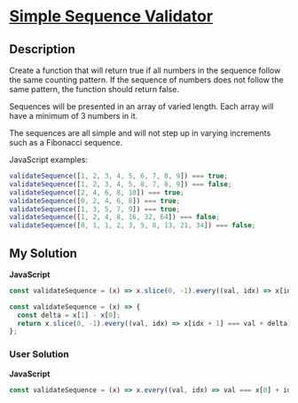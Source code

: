 # [Simple Sequence Validator](https://www.codewars.com/kata/553f01db29490a69ff000049)

## Description

Create a function that will return true if all numbers in the sequence follow the same counting pattern. If the sequence of numbers does not follow the same pattern, the function should return false.

Sequences will be presented in an array of varied length. Each array will have a minimum of 3 numbers in it.

The sequences are all simple and will not step up in varying increments such as a Fibonacci sequence.

JavaScript examples:

```js
validateSequence([1, 2, 3, 4, 5, 6, 7, 8, 9]) === true;
validateSequence([1, 2, 3, 4, 5, 8, 7, 8, 9]) === false;
validateSequence([2, 4, 6, 8, 10]) === true;
validateSequence([0, 2, 4, 6, 8]) === true;
validateSequence([1, 3, 5, 7, 9]) === true;
validateSequence([1, 2, 4, 8, 16, 32, 64]) === false;
validateSequence([0, 1, 1, 2, 3, 5, 8, 13, 21, 34]) === false;
```

## My Solution

**JavaScript**

```js
const validateSequence = (x) => x.slice(0, -1).every((val, idx) => x[idx + 1] === val + x[1] - x[0]);
```

```js
const validateSequence = (x) => {
  const delta = x[1] - x[0];
  return x.slice(0, -1).every((val, idx) => x[idx + 1] === val + delta);
};
```

### User Solution

**JavaScript**

```js
const validateSequence = (x) => x.every((val, idx) => val === x[0] + idx * (x[1] - x[0]));
```
